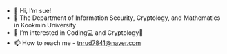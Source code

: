 - 👋 Hi, I’m sue!
- 🏫 The Department of Information Security, Cryptology, and Mathematics in Kookmin University
- 👀 I’m interested in Coding💻 and Cryptology🔑
- 📫 How to reach me - tnrud7841@naver.com

<!---
tnrud7841/tnrud7841 is a ✨ special ✨ repository because its `README.md` (this file) appears on your GitHub profile.
You can click the Preview link to take a look at your changes.
--->
